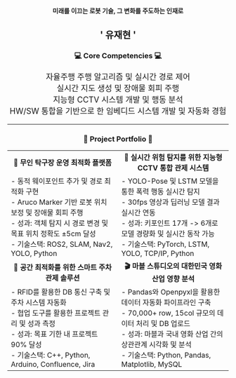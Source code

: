 <div align="center">

<h4>미래를 이끄는 로봇 기술, 그 변화를 주도하는 인재로</h4>

<h2><strong>' 유재현 '</strong></h2>

<h3><strong>💻 Core Competencies 💻</strong></h3>

<p style="font-size: 18px;">
  자율주행 주행 알고리즘 및 실시간 경로 제어<br>
  실시간 지도 생성 및 장애물 회피 주행<br>
  지능형 CCTV 시스템 개발 및 행동 분석<br>
  HW/SW 통합을 기반으로 한 임베디드 시스템 개발 및 자동화 경험
</p>

---

<h3>🚀 <strong>Project Portfolio</strong> 🚀</h3>

<table>
  <tr>
    <td align="center"><strong>🏓 무인 탁구장 운영 최적화 플랫폼</strong></td>
    <td align="center"><strong>🎥 실시간 위험 탐지를 위한 지능형 CCTV 통합 관제 시스템</strong></td>
  </tr>
  <tr>
    <td>
      - 동적 웨이포인트 추가 및 경로 최적화 구현<br>
      - Aruco Marker 기반 로봇 위치 보정 및 장애물 회피 주행<br>
      - 성과: 객체 탐지 시 경로 변경 및 목표 위치 정확도 ±5cm 달성<br>
      - 기술스택: ROS2, SLAM, Nav2, YOLO, Python
    </td>
    <td>
      - YOLO-Pose 및 LSTM 모델을 통한 폭력 행동 실시간 탐지<br>
      - 30fps 영상과 딥러닝 모델 결과 실시간 연동<br>
      - 성과: 키포인트 17개 -> 6개로 모델 경량화 및 실시간 동작 가능<br>
      - 기술스택: PyTorch, LSTM, YOLO, TCP/IP, Python
    </td>
  </tr>
  <tr>
    <td align="center"><strong>🚗 공간 최적화를 위한 스마트 주차 관제 솔루션</strong></td>
    <td align="center"><strong>🎬 마블 스튜디오의 대한민국 영화 산업 영향 분석</strong></td>
  </tr>
  <tr>
    <td>
      - RFID를 활용한 DB 통신 구축 및 주차 시스템 자동화<br>
      - 협업 도구를 활용한 프로젝트 관리 및 성과 측정<br>
      - 성과: 목표 기한 내 프로젝트 90% 달성<br>
      - 기술스택: C++, Python, Arduino, Confluence, Jira
    </td>
    <td>
      - Pandas와 Openpyxl을 활용한 데이터 자동화 파이프라인 구축<br>
      - 70,000+ row, 15col 규모의 데이터 처리 및 DB 업로드<br>
      - 성과: 마블과 국내 영화 산업 간의 상관관계 시각화 및 분석<br>
      - 기술스택: Python, Pandas, Matplotlib, MySQL
    </td>
  </tr>
</table>

</div>
